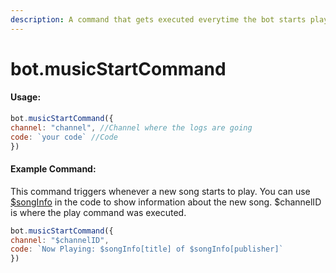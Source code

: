 ```yaml
---
description: A command that gets executed everytime the bot starts playing a new song.
---
```


# bot.musicStartCommand

#### Usage:

```javascript
bot.musicStartCommand({ 
channel: "channel", //Channel where the logs are going
code: `your code` //Code
})
```

#### Example Command:

This command triggers whenever a new song starts to play. You can use[ $songInfo](../functions/usdsonginfo.md) in the code to show information about the new song. $channelID is where the play command was executed.

```javascript
bot.musicStartCommand({ 
channel: "$channelID", 
code: `Now Playing: $songInfo[title] of $songInfo[publisher]` 
})
```
